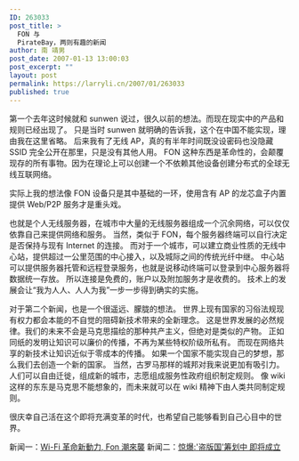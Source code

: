 ```yaml
---
ID: 263033
post_title: >
  FON 与
  PirateBay，两则有趣的新闻
author: 南 靖男
post_date: 2007-01-13 13:00:03
post_excerpt: ""
layout: post
permalink: https://larryli.cn/2007/01/263033
published: true
---
```

第一个去年这时候就和 sunwen 说过，很久以前的想法。而现在现实中的产品和规则已经出现了。
只是当时 sunwen 就明确的告诉我，这个在中国不能实现，理由我在这里省略。
后来我有了无线 AP，真的有半年时间既没设密码也没隐藏 SSID 完全公开在那里，只是没有其他人用。
FON 这种东西是革命性的，会颠覆现存的所有事物。因为在理论上可以创建一个不依赖其他设备创建分布式的全球无线互联网络。
<!--more-->实际上我的想法像 FON 设备只是其中基础的一环，使用含有 AP 的龙芯盒子内置提供 Web/P2P 服务才是重头戏。
也就是个人无线服务器，在城市中大量的无线服务器组成一个沉余网络，可以仅仅依靠自己来提供网络和服务。
当然，类似于 FON，每个服务器终端可以自行决定是否保持与现有 Internet 的连接。
而对于一个城市，可以建立商业性质的无线中心站，提供超过一公里范围的中心接入，以及城际之间的传统光纤中继。
中心站可以提供服务器托管和远程登录服务，也就是说移动终端可以登录到中心服务器将数据统一存放。
所以连接是免费的，账户以及附加服务才是收费的。
技术上的发展会让“我为人人、人人为我”一步一步得到确实的实施。

对于第二个新闻，也是一个很遥远、朦胧的想法。
世界上现有国家的习俗法规现有权力都会本能的不自觉的阻碍新技术带来的全新理念。
这是世界发展的必然规律。我们的未来不会是马克思描绘的那种共产主义，但绝对是类似的产物。
正如同纸的发明让知识可以廉价的传播，不再为某些特权阶级所私有。
而现在网络共享的新技术让知识近似于零成本的传播。
如果一个国家不能实现自己的梦想，那么我们去创造一个新的国家。
当然，古罗马那样的城邦对我来说更加有吸引力。
人们可以自由迁徙，组成新的城市，志愿组成服务性政府组织制定规则。
像 wiki 这样的东东是马克思不能想象的，而未来就可以在 wiki 精神下由人类共同制定规则。

很庆幸自己活在这个即将充满变革的时代，也希望自己能够看到自己心目中的世界。

新闻一：<a href="http://www.cnbeta.com/modules.php?name=News&amp;file=article&amp;mode=flat&amp;sid=20739">Wi-Fi 革命新動力, Fon 潮來襲</a>
新闻二：<a href="http://www.cnbeta.com/modules.php?name=News&amp;file=article&amp;mode=flat&amp;sid=20722">惊爆:'盗版国'筹划中 即将成立</a>